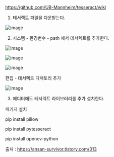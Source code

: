 https://github.com/UB-Mannheim/tesseract/wiki

1. 테서렉트 파일을 다운받는다.

![image](https://user-images.githubusercontent.com/91280867/177255163-a9b284e8-1c70-4947-89ea-f02b497afe2a.png)


2. 시스템 - 환경변수 - path 에서 테서렉트를 추가한다.

![image](https://user-images.githubusercontent.com/91280867/177255276-358ce279-5e1c-4625-a274-5e1f0803d413.png)


![image](https://user-images.githubusercontent.com/91280867/177255339-6b76122c-2510-40ae-a410-d6ba6c26ccc3.png)

![image](https://user-images.githubusercontent.com/91280867/177255423-dceca7e9-e503-433c-8b66-56d6eecbf794.png)

편집 - 테서렉트 디렉토리 추가

![image](https://user-images.githubusercontent.com/91280867/177255472-de2929f0-d4c5-4920-8433-855248d570ff.png)


3. 에디터에도 테서렉트 라이브러리를 추가 설치한다.


패키지 설치

pip install pillow

pip install pytesseract

pip install opencv-python


출처 : 
https://ansan-survivor.tistory.com/313

